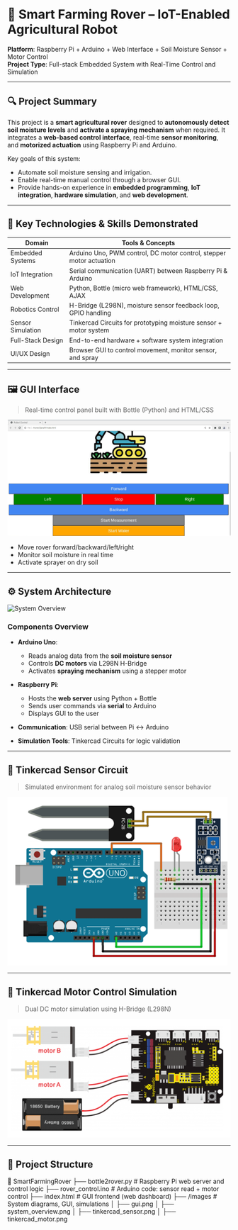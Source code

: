 # 🚜 Smart Farming Rover – IoT-Enabled Agricultural Robot

**Platform**: Raspberry Pi + Arduino + Web Interface + Soil Moisture Sensor + Motor Control  
**Project Type**: Full-stack Embedded System with Real-Time Control and Simulation

---

## 🔍 Project Summary

This project is a **smart agricultural rover** designed to **autonomously detect soil moisture levels** and **activate a spraying mechanism** when required. It integrates a **web-based control interface**, real-time **sensor monitoring**, and **motorized actuation** using Raspberry Pi and Arduino.

Key goals of this system:
- Automate soil moisture sensing and irrigation.
- Enable real-time manual control through a browser GUI.
- Provide hands-on experience in **embedded programming**, **IoT integration**, **hardware simulation**, and **web development**.

---

## 🧠 Key Technologies & Skills Demonstrated

| Domain             | Tools & Concepts                                                   |
|--------------------|--------------------------------------------------------------------|
| Embedded Systems   | Arduino Uno, PWM control, DC motor control, stepper motor actuation|
| IoT Integration    | Serial communication (UART) between Raspberry Pi & Arduino         |
| Web Development    | Python, Bottle (micro web framework), HTML/CSS, AJAX               |
| Robotics Control   | H-Bridge (L298N), moisture sensor feedback loop, GPIO handling     |
| Sensor Simulation  | Tinkercad Circuits for prototyping moisture sensor + motor system  |
| Full-Stack Design  | End-to-end hardware + software system integration                  |
| UI/UX Design       | Browser GUI to control movement, monitor sensor, and spray         |

---

## 🖼️ GUI Interface

> Real-time control panel built with Bottle (Python) and HTML/CSS

![GUI Interface](gui_page.png)

- Move rover forward/backward/left/right
- Monitor soil moisture in real time
- Activate sprayer on dry soil

---

## ⚙️ System Architecture

![System Overview](sys_over.png)

### Components Overview

- **Arduino Uno**:
  - Reads analog data from the **soil moisture sensor**
  - Controls **DC motors** via L298N H-Bridge
  - Activates **spraying mechanism** using a stepper motor

- **Raspberry Pi**:
  - Hosts the **web server** using Python + Bottle
  - Sends user commands via **serial** to Arduino
  - Displays GUI to the user

- **Communication**: USB serial between Pi ↔ Arduino  
- **Simulation Tools**: Tinkercad Circuits for logic validation

---

## 🔌 Tinkercad Sensor Circuit

> Simulated environment for analog soil moisture sensor behavior

![Moisture Sensor Simulation](sensor.png)

---

## 🔁 Tinkercad Motor Control Simulation

> Dual DC motor simulation using H-Bridge (L298N)

![Motor Driver Simulation](shield.png)

---

## 📂 Project Structure

📁 SmartFarmingRover
├── bottle2rover.py # Raspberry Pi web server and control logic
├── rover_control.ino # Arduino code: sensor read + motor control
├── index.html # GUI frontend (web dashboard)
├── /images # System diagrams, GUI, simulations
│ ├── gui.png
│ ├── system_overview.png
│ ├── tinkercad_sensor.png
│ ├── tinkercad_motor.png

